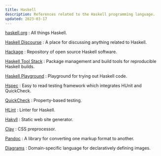 ```yaml
---
title: Haskell
description: References related to the Haskell programming language.
updated: 2023-03-17
---
```


[haskell.org](https://haskell.org/)
:   All things Haskell.

[Haskell Discourse](https://discourse.haskell.org/)
:   A place for discussing anything related to Haskell.

[Hackage](https://hackage.haskell.org/)
:   Repository of open source Haskell software.

[Haskell Tool Stack](https://docs.haskellstack.org/)
:   Package management and build tools for reproducible Haskell builds.

[Haskell Playground](https://play.haskell.org/)
:   Playground for trying out Haskell code.

[Hspec](https://hspec.github.io/)
:   Easy to read testing framework which integrates HUnit and QuickCheck.

[QuickCheck](https://hackage.haskell.org/package/QuickCheck)
:   Property-based testing.

[HLint](https://github.com/ndmitchell/hlint)
:   Linter for Haskell.

[Hakyll](https://jaspervdj.be/hakyll/)
:   Static web site generator.

[Clay](http://fvisser.nl/clay/)
:   CSS preprocessor.

[Pandoc](https://pandoc.org/)
:   A library for converting one markup format to another.

[Diagrams](https://diagrams.github.io/)
:   Domain-specific language for declaratively defining images.
